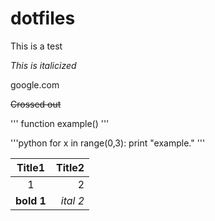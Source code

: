 # dotfiles

This is a test

*This is italicized*

google.com

~~Crossed out~~

'''
function example()
'''

'''python
for x in range(0,3):
print "example."
'''

|Title1 | Title2|
|:-------:|-------:|
|1      |2      |
|**bold 1**|*ital 2*|
